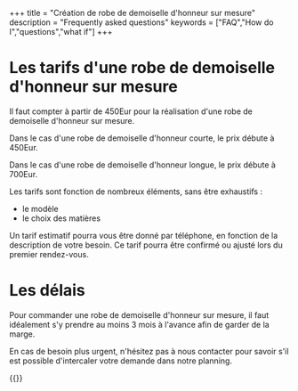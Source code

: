+++
title = "Création de robe de demoiselle d'honneur sur mesure"
description = "Frequently asked questions"
keywords = ["FAQ","How do I","questions","what if"]
+++


Les tarifs d'une robe de demoiselle d'honneur sur mesure
===
Il faut compter à partir de 450Eur pour la réalisation d'une robe de demoiselle d'honneur sur mesure.

Dans le cas d'une robe de demoiselle d'honneur courte, le prix débute à 450Eur.

Dans le cas d'une robe de demoiselle d'honneur longue, le prix débute à 700Eur.

Les tarifs sont fonction de nombreux éléments, sans être exhaustifs :
- le modèle 
- le choix des matières

Un tarif estimatif pourra vous être donné par téléphone, en fonction de la description de votre besoin. Ce tarif pourra être confirmé ou ajusté lors du premier rendez-vous.

Les délais
===
Pour commander une robe de demoiselle d'honneur sur mesure, il faut idéalement s'y prendre au moins 3 mois à l'avance afin de garder de la marge.

En cas de besoin plus urgent, n'hésitez pas à nous contacter pour savoir s'il est possible d'intercaler votre demande dans notre planning.

{{<contact>}}
